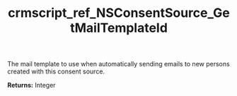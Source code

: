﻿---
title: crmscript_ref_NSConsentSource_GetMailTemplateId
description: Integer NSConsentSource.GetMailTemplateId()
intellisense: NSConsentSource.GetMailTemplateId
keywords: NSConsentSource, GetMailTemplateId
so.topic: reference
---

The mail template to use when automatically sending emails to new persons created with this consent source.

**Returns:** Integer


